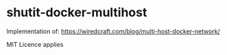 # shutit-docker-multihost
Implementation of: https://wiredcraft.com/blog/multi-host-docker-network/


MIT Licence applies
